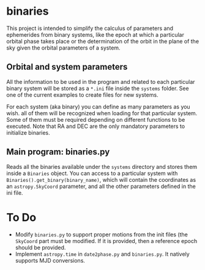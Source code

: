 # binaries

This project is intended to simplify the calculus of parameters and ephemerides from binary systems, like the epoch at which a particular orbital phase takes place or the determination of the orbit in the plane of the sky given the orbital parameters of a system.


## Orbital and system parameters

All the information to be used in the program and related to each particular binary system will be stored as a `*.ini` file inside the `systems` folder. See one of the current examples to create files for new systems.

For each system (aka binary) you can define as many parameters as you wish. all of them will be recognized when loading for that particular system. Some of them must be required depending on different functions to be executed. Note that RA and DEC are the only mandatory parameters to initialize binaries.


## Main program: binaries.py


Reads all the binaries available under the `systems` directory and stores them inside a `Binaries` object. You can access to a particular system with `Binaries().get_binary(binary_name)`, which will contain the coordinates as an `astropy.SkyCoord` parameter, and all the other parameters defined in the ini file.



# To Do

- Modify `binaries.py` to support proper motions from the init files (the `SkyCoord` part must be modified.
  If it is provided, then a reference epoch should be provided.
- Implement `astropy.time` in `date2phase.py` and `binaries.py`. It natively supports MJD conversions.


